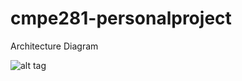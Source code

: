 # cmpe281-personalproject
Architecture Diagram

![alt tag](https://github.com/tuanungquoc/cmpe281_portal/portal/281team.png)
